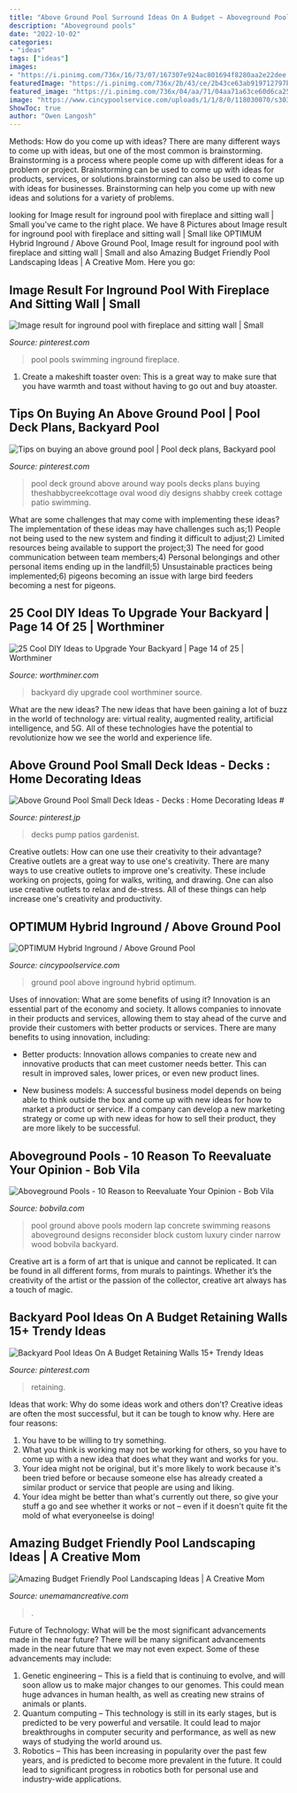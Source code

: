 ```yaml
---
title: "Above Ground Pool Surround Ideas On A Budget ~ Aboveground Pools"
description: "Aboveground pools"
date: "2022-10-02"
categories:
- "ideas"
tags: ["ideas"]
images:
- "https://i.pinimg.com/736x/16/73/07/167307e924ac801694f8280aa2e22dee.jpg"
featuredImage: "https://i.pinimg.com/736x/2b/43/ce/2b43ce63ab919712797b50fbcad50478.jpg"
featured_image: "https://i.pinimg.com/736x/04/aa/71/04aa71a63ce60d6ca25729a67d6d8529.jpg"
image: "https://www.cincypoolservice.com/uploads/1/1/8/0/118030070/s303296003940463625_p6_i16_w563.jpeg"
ShowToc: true
author: "Owen Langosh"
---
```



Methods: How do you come up with ideas?
There are many different ways to come up with ideas, but one of the most common is brainstorming. Brainstorming is a process where people come up with different ideas for a problem or project. Brainstorming can be used to come up with ideas for products, services, or solutions.brainstorming can also be used to come up with ideas for businesses. Brainstorming can help you come up with new ideas and solutions for a variety of problems.

	

		
looking for Image result for inground pool with fireplace and sitting wall | Small you've came to the right place. We have 8 Pictures about Image result for inground pool with fireplace and sitting wall | Small like OPTIMUM Hybrid Inground / Above Ground Pool, Image result for inground pool with fireplace and sitting wall | Small and also Amazing Budget Friendly Pool Landscaping Ideas | A Creative Mom. Here you go:
		
    
## Image Result For Inground Pool With Fireplace And Sitting Wall | Small

<img loading=lazy src="https://i.pinimg.com/736x/2b/43/ce/2b43ce63ab919712797b50fbcad50478.jpg" onerror="this.onerror=null;this.src='https://tse2.mm.bing.net/th?id=OIP.u4qdBdkSBc5o1MkOQx6KlQHaF5&amp;pid=15.1';" alt="Image result for inground pool with fireplace and sitting wall | Small">

_Source: pinterest.com_

>pool pools swimming inground fireplace. 

	

1. Create a makeshift toaster oven: This is a great way to make sure that you have warmth and toast without having to go out and buy atoaster.

    
## Tips On Buying An Above Ground Pool | Pool Deck Plans, Backyard Pool

<img loading=lazy src="https://i.pinimg.com/736x/ec/28/75/ec2875bf35b3c9a194f231927558e96e.jpg" onerror="this.onerror=null;this.src='https://tse3.mm.bing.net/th?id=OIP.s9wwdeGJgm7jfiy1TOluUQHaJ3&amp;pid=15.1';" alt="Tips on buying an above ground pool | Pool deck plans, Backyard pool">

_Source: pinterest.com_

>pool deck ground above around way pools decks plans buying theshabbycreekcottage oval wood diy designs shabby creek cottage patio swimming. 

	

What are some challenges that may come with implementing these ideas?
The implementation of these ideas may have challenges such as;1) People not being used to the new system and finding it difficult to adjust;2) Limited resources being available to support the project;3) The need for good communication between team members;4) Personal belongings and other personal items ending up in the landfill;5) Unsustainable practices being implemented;6) pigeons becoming an issue with large bird feeders becoming a nest for pigeons.

    
## 25 Cool DIY Ideas To Upgrade Your Backyard | Page 14 Of 25 | Worthminer

<img loading=lazy src="https://worthminer.com/wp-content/uploads/2016/12/diy-backyard-ideas-14.jpg" onerror="this.onerror=null;this.src='https://tse2.mm.bing.net/th?id=OIP.PwGy6tiRShNTtKxp5rFMvQAAAA&amp;pid=15.1';" alt="25 Cool DIY Ideas to Upgrade Your Backyard | Page 14 of 25 | Worthminer">

_Source: worthminer.com_

>backyard diy upgrade cool worthminer source. 

	

What are the new ideas?
The new ideas that have been gaining a lot of buzz in the world of technology are: virtual reality, augmented reality, artificial intelligence, and 5G. All of these technologies have the potential to revolutionize how we see the world and experience life.

    
## Above Ground Pool Small Deck Ideas - Decks : Home Decorating Ideas #

<img loading=lazy src="https://i.pinimg.com/736x/16/73/07/167307e924ac801694f8280aa2e22dee.jpg" onerror="this.onerror=null;this.src='https://tse2.mm.bing.net/th?id=OIP.RI5lpddW2BVY4XdW31FwbQHaFp&amp;pid=15.1';" alt="Above Ground Pool Small Deck Ideas - Decks : Home Decorating Ideas #">

_Source: pinterest.jp_

>decks pump patios gardenist. 

	

Creative outlets: How can one use their creativity to their advantage?
Creative outlets are a great way to use one's creativity. There are many ways to use creative outlets to improve one's creativity. These include working on projects, going for walks, writing, and drawing. One can also use creative outlets to relax and de-stress. All of these things can help increase one's creativity and productivity.

    
## OPTIMUM Hybrid Inground / Above Ground Pool

<img loading=lazy src="https://www.cincypoolservice.com/uploads/1/1/8/0/118030070/s303296003940463625_p6_i16_w563.jpeg" onerror="this.onerror=null;this.src='https://tse2.mm.bing.net/th?id=OIP.0e59QGSl9DhtvNvhiFP0TQHaGE&amp;pid=15.1';" alt="OPTIMUM Hybrid Inground / Above Ground Pool">

_Source: cincypoolservice.com_

>ground pool above inground hybrid optimum. 

	

Uses of innovation: What are some benefits of using it?
Innovation is an essential part of the economy and society. It allows companies to innovate in their products and services, allowing them to stay ahead of the curve and provide their customers with better products or services. There are many benefits to using innovation, including: 
- Better products: Innovation allows companies to create new and innovative products that can meet customer needs better. This can result in improved sales, lower prices, or even new product lines.

- New business models: A successful business model depends on being able to think outside the box and come up with new ideas for how to market a product or service. If a company can develop a new marketing strategy or come up with new ideas for how to sell their product, they are more likely to be successful.

    
## Aboveground Pools - 10 Reason To Reevaluate Your Opinion - Bob Vila

<img loading=lazy src="https://s3-production.bobvila.com/slides/9777/original/079717232ec894094171ad95e6376e86.?1501003043" onerror="this.onerror=null;this.src='https://tse1.mm.bing.net/th?id=OIP.h7h-LsCCj1NhDpI2Nhb4DgHaHa&amp;pid=15.1';" alt="Aboveground Pools - 10 Reason to Reevaluate Your Opinion - Bob Vila">

_Source: bobvila.com_

>pool ground above pools modern lap concrete swimming reasons aboveground designs reconsider block custom luxury cinder narrow wood bobvila backyard. 

	

Creative art is a form of art that is unique and cannot be replicated. It can be found in all different forms, from murals to paintings. Whether it’s the creativity of the artist or the passion of the collector, creative art always has a touch of magic.

    
## Backyard Pool Ideas On A Budget Retaining Walls 15+ Trendy Ideas

<img loading=lazy src="https://i.pinimg.com/736x/04/aa/71/04aa71a63ce60d6ca25729a67d6d8529.jpg" onerror="this.onerror=null;this.src='https://tse4.mm.bing.net/th?id=OIP.rTb9WIjCbjEztVJEocaclAAAAA&amp;pid=15.1';" alt="Backyard Pool Ideas On A Budget Retaining Walls 15+ Trendy Ideas">

_Source: pinterest.com_

>retaining. 

	

Ideas that work: Why do some ideas work and others don't?
Creative ideas are often the most successful, but it can be tough to know why. Here are four reasons:
1. You have to be willing to try something.
2. What you think is working may not be working for others, so you have to come up with a new idea that does what they want and works for you.
3. Your idea might not be original, but it's more likely to work because it's been tried before or because someone else has already created a similar product or service that people are using and liking.
4. Your idea might be better than what's currently out there, so give your stuff a go and see whether it works or not – even if it doesn't quite fit the mold of what everyoneelse is doing!

    
## Amazing Budget Friendly Pool Landscaping Ideas | A Creative Mom

<img loading=lazy src="https://www.unemamancreative.com/wp-content/uploads/2015/04/best-above-ground-pool-landscape-ideas.jpg" onerror="this.onerror=null;this.src='https://tse1.mm.bing.net/th?id=OIP.p3Kb01rpwRCLuVq71nnezwHaE9&amp;pid=15.1';" alt="Amazing Budget Friendly Pool Landscaping Ideas | A Creative Mom">

_Source: unemamancreative.com_

>. 

	

Future of Technology: What will be the most significant advancements made in the near future?
There will be many significant advancements made in the near future that we may not even expect. Some of these advancements may include: 
1. Genetic engineering – This is a field that is continuing to evolve, and will soon allow us to make major changes to our genomes. This could mean huge advances in human health, as well as creating new strains of animals or plants. 
2. Quantum computing – This technology is still in its early stages, but is predicted to be very powerful and versatile. It could lead to major breakthroughs in computer security and performance, as well as new ways of studying the world around us. 
3. Robotics – This has been increasing in popularity over the past few years, and is predicted to become more prevalent in the future. It could lead to significant progress in robotics both for personal use and industry-wide applications. 


